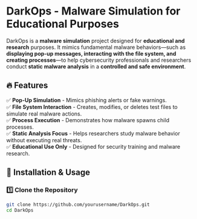 # DarkOps - Malware Simulation for Educational Purposes  

DarkOps is a **malware simulation** project designed for **educational and research** purposes. It mimics fundamental malware behaviors—such as **displaying pop-up messages, interacting with the file system, and creating processes**—to help cybersecurity professionals and researchers conduct **static malware analysis** in a **controlled and safe environment**.  

## 🔥 **Features**  
✅ **Pop-Up Simulation** - Mimics phishing alerts or fake warnings.  
✅ **File System Interaction** - Creates, modifies, or deletes test files to simulate real malware actions.  
✅ **Process Execution** - Demonstrates how malware spawns child processes.  
✅ **Static Analysis Focus** - Helps researchers study malware behavior without executing real threats.  
✅ **Educational Use Only** - Designed for security training and malware research.  

## 🚀 **Installation & Usage**  

### 1️⃣ **Clone the Repository**  
```sh
git clone https://github.com/yourusername/DarkOps.git
cd DarkOps

 
